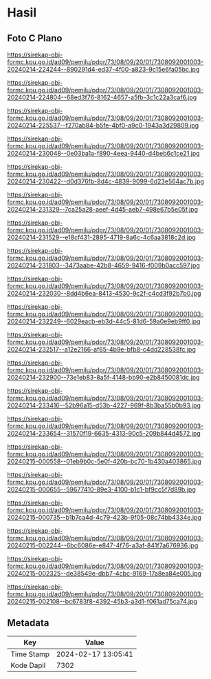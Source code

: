 # Hasil

## Foto C Plano

https://sirekap-obj-formc.kpu.go.id/ad09/pemilu/pdpr/73/08/09/20/01/7308092001003-20240214-224244--890291d4-ed37-4f00-a823-9c15e6fa05bc.jpg

https://sirekap-obj-formc.kpu.go.id/ad09/pemilu/pdpr/73/08/09/20/01/7308092001003-20240214-224804--68ed3f76-8162-4657-a5fb-3c1c22a3caf6.jpg

https://sirekap-obj-formc.kpu.go.id/ad09/pemilu/pdpr/73/08/09/20/01/7308092001003-20240214-225537--f270ab84-b5fe-4bf0-a9c0-1943a3d29809.jpg

https://sirekap-obj-formc.kpu.go.id/ad09/pemilu/pdpr/73/08/09/20/01/7308092001003-20240214-230048--0e03ba1a-f890-4eea-9440-d4beb6c1ce21.jpg

https://sirekap-obj-formc.kpu.go.id/ad09/pemilu/pdpr/73/08/09/20/01/7308092001003-20240214-230422--d0d376fb-8d4c-4839-9099-6d23e564ac7b.jpg

https://sirekap-obj-formc.kpu.go.id/ad09/pemilu/pdpr/73/08/09/20/01/7308092001003-20240214-231329--7ca25a28-aeef-4d45-aeb7-498e67b5e05f.jpg

https://sirekap-obj-formc.kpu.go.id/ad09/pemilu/pdpr/73/08/09/20/01/7308092001003-20240214-231529--e18cf431-2895-4719-8a6c-4c6aa3818c2d.jpg

https://sirekap-obj-formc.kpu.go.id/ad09/pemilu/pdpr/73/08/09/20/01/7308092001003-20240214-231803--3473aabe-42b8-4659-9416-f009b0acc597.jpg

https://sirekap-obj-formc.kpu.go.id/ad09/pemilu/pdpr/73/08/09/20/01/7308092001003-20240214-232030--8dd4b6ea-8413-4530-9c2f-c4cd3f92b7b0.jpg

https://sirekap-obj-formc.kpu.go.id/ad09/pemilu/pdpr/73/08/09/20/01/7308092001003-20240214-232249--6029eacb-eb3d-44c5-81d6-59a0e9eb9ff0.jpg

https://sirekap-obj-formc.kpu.go.id/ad09/pemilu/pdpr/73/08/09/20/01/7308092001003-20240214-232517--a12e2166-af65-4b9e-bfb8-c4dd228538fc.jpg

https://sirekap-obj-formc.kpu.go.id/ad09/pemilu/pdpr/73/08/09/20/01/7308092001003-20240214-232900--73e1eb83-8a5f-4148-bb90-e2b8450081dc.jpg

https://sirekap-obj-formc.kpu.go.id/ad09/pemilu/pdpr/73/08/09/20/01/7308092001003-20240214-233416--52b96a15-d53b-4227-969f-8b3ba55b0b93.jpg

https://sirekap-obj-formc.kpu.go.id/ad09/pemilu/pdpr/73/08/09/20/01/7308092001003-20240214-233654--31570f19-6635-4313-90c5-209b844d4572.jpg

https://sirekap-obj-formc.kpu.go.id/ad09/pemilu/pdpr/73/08/09/20/01/7308092001003-20240215-000558--01eb9b0c-5e0f-420b-bc70-1b430a403865.jpg

https://sirekap-obj-formc.kpu.go.id/ad09/pemilu/pdpr/73/08/09/20/01/7308092001003-20240215-000655--59677410-89e3-4100-b1c1-bf9cc5f7d89b.jpg

https://sirekap-obj-formc.kpu.go.id/ad09/pemilu/pdpr/73/08/09/20/01/7308092001003-20240215-000735--b1b7ca4d-4c79-423b-9f05-08c74bb4334e.jpg

https://sirekap-obj-formc.kpu.go.id/ad09/pemilu/pdpr/73/08/09/20/01/7308092001003-20240215-002244--6bc6086e-e847-4f76-a3af-841f7a676936.jpg

https://sirekap-obj-formc.kpu.go.id/ad09/pemilu/pdpr/73/08/09/20/01/7308092001003-20240215-002325--de38549e-dbb7-4cbc-9169-17a8ea84e005.jpg

https://sirekap-obj-formc.kpu.go.id/ad09/pemilu/pdpr/73/08/09/20/01/7308092001003-20240215-002108--bc6783f8-4392-45b3-a3d1-f061ad75ca74.jpg


## Metadata

| Key        | Value               |
| ---------- | ------------------- |
| Time Stamp | 2024-02-17 13:05:41 |
| Kode Dapil | 7302                |




